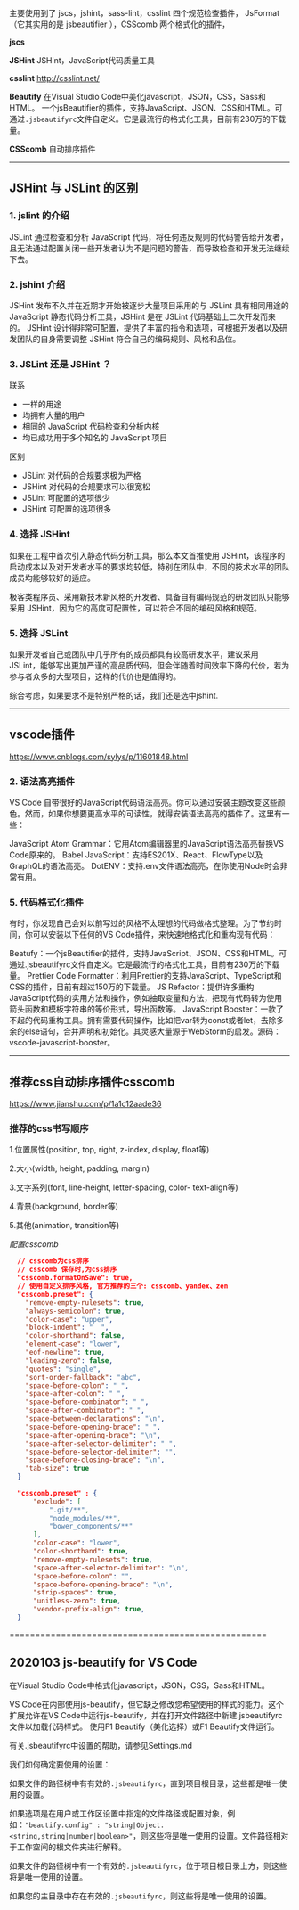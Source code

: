 


主要使用到了 jscs，jshint，sass-lint，csslint 四个规范检查插件，
JsFormat （它其实用的是 jsbeautifier ），CSScomb 两个格式化的插件，


**jscs**

**JSHint**
JSHint，JavaScript代码质量工具

**csslint**
http://csslint.net/

**Beautify**
在Visual Studio Code中美化javascript，JSON，CSS，Sass和HTML。
一个jsBeautifier的插件，支持JavaScript、JSON、CSS和HTML。可通过`.jsbeautifyrc`文件自定义。它是最流行的格式化工具，目前有230万的下载量。

**CSScomb**
自动排序插件



--------------------------------------------

## JSHint 与 JSLint 的区别


### 1. jslint 的介绍

JSLint 通过检查和分析 JavaScript 代码，将任何违反规则的代码警告给开发者，且无法通过配置关闭一些开发者认为不是问题的警告，而导致检查和开发无法继续下去。


### 2. jshint 介绍

JSHint 发布不久并在近期才开始被逐步大量项目采用的与 JSLint 具有相同用途的 JavaScript 静态代码分析工具，JSHint 是在 JSLint 代码基础上二次开发而来的。
JSHint 设计得非常可配置，提供了丰富的指令和选项，可根据开发者以及研发团队的自身需要调整 JSHint 符合自己的编码规则、风格和品位。


### 3. JSLint 还是 JSHint ？

联系
- 一样的用途
- 均拥有大量的用户
- 相同的 JavaScript 代码检查和分析内核
- 均已成功用于多个知名的 JavaScript 项目

区别
- JSLint 对代码的合规要求极为严格
- JSHint 对代码的合规要求可以很宽松
- JSLint 可配置的选项很少
- JSHint 可配置的选项很多


### 4. 选择 JSHint

如果在工程中首次引入静态代码分析工具，那么本文首推使用 JSHint，该程序的启动成本以及对开发者水平的要求均较低，特别在团队中，不同的技术水平的团队成员均能够较好的适应。

极客类程序员、采用新技术新风格的开发者、具备自有编码规范的研发团队只能够采用 JSHint，因为它的高度可配置性，可以符合不同的编码风格和规范。


### 5. 选择 JSLint

如果开发者自己或团队中几乎所有的成员都具有较高研发水平，建议采用 JSLint，能够写出更加严谨的高品质代码，但会伴随着时间效率下降的代价，若为参与者众多的大型项目，这样的代价也是值得的。

综合考虑，如果要求不是特别严格的话，我们还是选中jshint.



--------------------------------------------

## vscode插件

https://www.cnblogs.com/sylys/p/11601848.html


### 2. 语法高亮插件

VS Code 自带很好的JavaScript代码语法高亮。你可以通过安装主题改变这些颜色。然而，如果你想要更高水平的可读性，就得安装语法高亮的插件了。这里有一些：

JavaScript Atom Grammar：它用Atom编辑器里的JavaScript语法高亮替换VS Code原来的。
Babel JavaScript：支持ES201X、React、FlowType以及GraphQL的语法高亮。
DotENV：支持.env文件语法高亮，在你使用Node时会非常有用。

### 5. 代码格式化插件
有时，你发现自己会对以前写过的风格不太理想的代码做格式整理。为了节约时间，你可以安装以下任何的VS Code插件，来快速地格式化和重构现有代码：

Beatufy：一个jsBeautifier的插件，支持JavaScript、JSON、CSS和HTML。可通过.jsbeautifyrc文件自定义。它是最流行的格式化工具，目前有230万的下载量。
Prettier Code Formatter：利用Prettier的支持JavaScript、TypeScript和CSS的插件，目前有超过150万的下载量。
JS Refactor：提供许多重构JavaScript代码的实用方法和操作，例如抽取变量和方法，把现有代码转为使用箭头函数和模板字符串的等价形式，导出函数等。
JavaScript Booster：一款了不起的代码重构工具。拥有需要代码操作，比如把var转为const或者let，去除多余的else语句，合并声明和初始化。其灵感大量源于WebStorm的启发。源码：vscode-javascript-booster。



--------------------------------------------

## 推荐css自动排序插件csscomb

https://www.jianshu.com/p/1a1c12aade36

### 推荐的css书写顺序

1.位置属性(position, top, right, z-index, display, float等)

2.大小(width, height, padding, margin)

3.文字系列(font, line-height, letter-spacing, color- text-align等)

4.背景(background, border等)

5.其他(animation, transition等)


*配置csscomb*
```json
  // csscomb为css排序
  // csscomb 保存时,为css排序
  "csscomb.formatOnSave": true,
  // 使用自定义排序风格, 官方推荐的三个: csscomb、yandex、zen
  "csscomb.preset": {
    "remove-empty-rulesets": true,
    "always-semicolon": true,
    "color-case": "upper",
    "block-indent": "  ",
    "color-shorthand": false,
    "element-case": "lower",
    "eof-newline": true,
    "leading-zero": false,
    "quotes": "single",
    "sort-order-fallback": "abc",
    "space-before-colon": " ",
    "space-after-colon": " ",
    "space-before-combinator": " ",
    "space-after-combinator": " ",
    "space-between-declarations": "\n",
    "space-before-opening-brace": " ",
    "space-after-opening-brace": "\n",
    "space-after-selector-delimiter": " ",
    "space-before-selector-delimiter": "",
    "space-before-closing-brace": "\n",
    "tab-size": true
  }
  
  "csscomb.preset" : {
      "exclude": [
          ".git/**",
          "node_modules/**",
          "bower_components/**"
      ],
      "color-case": "lower",
      "color-shorthand": true,
      "remove-empty-rulesets": true,     
      "space-after-selector-delimiter": "\n",     
      "space-before-colon": "",
      "space-before-opening-brace": "\n",
      "strip-spaces": true,
      "unitless-zero": true,
      "vendor-prefix-align": true,
  }
```



==================================================


2020103    js-beautify for VS Code
----------------------------------------
在Visual Studio Code中格式化javascript，JSON，CSS，Sass和HTML。

VS Code在内部使用js-beautify，但它缺乏修改您希望使用的样式的能力。这个扩展允许在VS Code中运行js-beautify，并在打开文件路径中新建.jsbeautifyrc文件以加载代码样式。 使用F1 Beautify（美化选择）或F1 Beautify文件运行。

有关.jsbeautifyrc中设置的帮助，请参见Settings.md


我们如何确定要使用的设置：

如果文件的路径树中有有效的`.jsbeautifyrc`，直到项目根目录，这些都是唯一使用的设置。

如果选项是在用户或工作区设置中指定的文件路径或配置对象，例如：`"beautify.config" : "string|Object.<string,string|number|boolean>"`，则这些将是唯一使用的设置。文件路径相对于工作空间的根文件夹进行解释。

如果文件的路径树中有一个有效的`.jsbeautifyrc`，位于项目根目录上方，则这些将是唯一使用的设置。

如果您的主目录中存在有效的`.jsbeautifyrc`，则这些将是唯一使用的设置。









